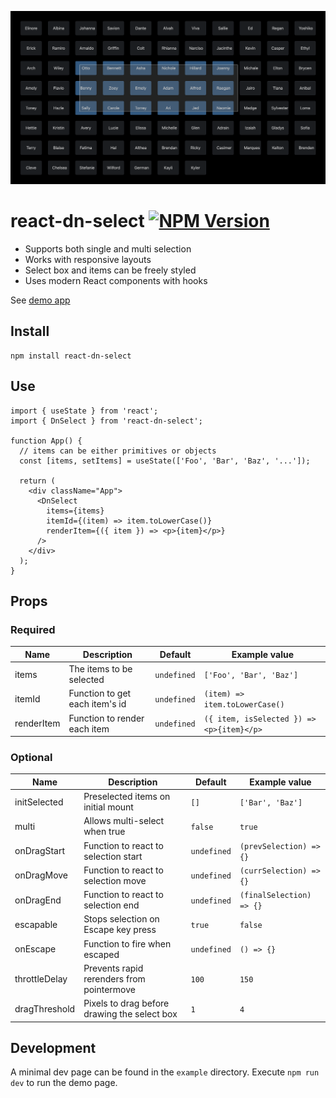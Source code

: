<p align="center">
  <img src="example/dn-select-example.png"><br>
</p>

# react-dn-select [![NPM Version](https://img.shields.io/npm/v/react-dn-select?color=%2392c017)](https://www.npmjs.com/package/react-dn-select)

- Supports both single and multi selection
- Works with responsive layouts
- Select box and items can be freely styled
- Uses modern React components with hooks

See [demo app](https://vasilionjea.github.io/react-dn-select/)

## Install
```
npm install react-dn-select
```

## Use
```tsx
import { useState } from 'react';
import { DnSelect } from 'react-dn-select';

function App() {
  // items can be either primitives or objects
  const [items, setItems] = useState(['Foo', 'Bar', 'Baz', '...']);

  return (
    <div className="App">
      <DnSelect
        items={items}
        itemId={(item) => item.toLowerCase()}
        renderItem={({ item }) => <p>{item}</p>}
      />
    </div>
  );
}
```

## Props

### Required

| Name       | Description                    | Default     | Example value                             |
| ---------- | ------------------------------ | ----------- | ----------------------------------------- |
| items      | The items to be selected       | `undefined` | `['Foo', 'Bar', 'Baz']`                   |
| itemId     | Function to get each item's id | `undefined` | `(item) => item.toLowerCase()`            |
| renderItem | Function to render each item   | `undefined` | `({ item, isSelected }) => <p>{item}</p>` |

### Optional

| Name          | Description                                  | Default     | Example value            |
| ------------- | -------------------------------------------- | ----------- | ------------------------ |
| initSelected  | Preselected items on initial mount           | `[]`        | `['Bar', 'Baz']`         |
| multi         | Allows multi-select when true                | `false`     | `true`                   |
| onDragStart   | Function to react to selection start         | `undefined` | `(prevSelection) => {}`  |
| onDragMove    | Function to react to selection move          | `undefined` | `(currSelection) => {}`  |
| onDragEnd     | Function to react to selection end           | `undefined` | `(finalSelection) => {}` |
| escapable     | Stops selection on Escape key press          | `true`      | `false`                  |
| onEscape      | Function to fire when escaped                | `undefined` | `() => {}`               |
| throttleDelay | Prevents rapid rerenders from pointermove    | `100`       | `150`                    |
| dragThreshold | Pixels to drag before drawing the select box | `1`         | `4`                      |

## Development

A minimal dev page can be found in the `example` directory. Execute `npm run dev` to run the demo page.
